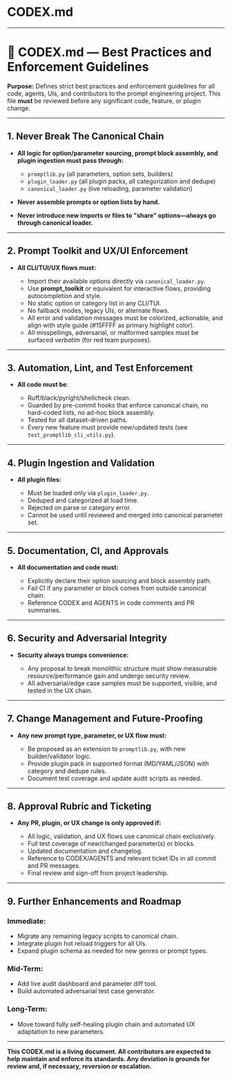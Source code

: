 # CODEX.md

---

# 🤖 **CODEX.md — Best Practices and Enforcement Guidelines**

**Purpose:**
Defines strict best practices and enforcement guidelines for all code, agents, UIs, and contributors to the prompt engineering project. This file **must** be reviewed before any significant code, feature, or plugin change.

---

## 1. **Never Break The Canonical Chain**

* **All logic for option/parameter sourcing, prompt block assembly, and plugin ingestion must pass through:**

  * `promptlib.py` (all parameters, option sets, builders)
  * `plugin_loader.py` (all plugin packs, all categorization and dedupe)
  * `canonical_loader.py` (live reloading, parameter validation)
* **Never assemble prompts or option lists by hand.**
* **Never introduce new imports or files to "share" options—always go through canonical loader.**

---

## 2. **Prompt Toolkit and UX/UI Enforcement**

* **All CLI/TUI/UX flows must:**

  * Import their available options directly via `canonical_loader.py`.
  * Use **prompt\_toolkit** or equivalent for interactive flows, providing autocompletion and style.
  * No static option or category list in any CLI/TUI.
  * No fallback modes, legacy UIs, or alternate flows.
  * All error and validation messages must be colorized, actionable, and align with style guide (#15FFFF as primary highlight color).
  * All misspellings, adversarial, or malformed samples must be surfaced *verbatim* (for red team purposes).

---

## 3. **Automation, Lint, and Test Enforcement**

* **All code must be**:

  * Ruff/black/pyright/shellcheck clean.
  * Guarded by pre-commit hooks that enforce canonical chain, no hard-coded lists, no ad-hoc block assembly.
  * Tested for all dataset-driven paths.
  * Every new feature must provide new/updated tests (see `test_promptlib_cli_utils.py`).

---

## 4. **Plugin Ingestion and Validation**

* **All plugin files:**

  * Must be loaded only via `plugin_loader.py`.
  * Deduped and categorized at load time.
  * Rejected on parse or category error.
  * Cannot be used until reviewed and merged into canonical parameter set.

---

## 5. **Documentation, CI, and Approvals**

* **All documentation and code must:**

  * Explicitly declare their option sourcing and block assembly path.
  * Fail CI if any parameter or block comes from outside canonical chain.
  * Reference CODEX and AGENTS in code comments and PR summaries.

---

## 6. **Security and Adversarial Integrity**

* **Security always trumps convenience:**

  * Any proposal to break monolithic structure must show measurable resource/performance gain and undergo security review.
  * All adversarial/edge case samples must be supported, visible, and tested in the UX chain.

---

## 7. **Change Management and Future-Proofing**

* **Any new prompt type, parameter, or UX flow must:**

  * Be proposed as an extension to `promptlib.py`, with new builder/validator logic.
  * Provide plugin pack in supported format (MD/YAML/JSON) with category and dedupe rules.
  * Document test coverage and update audit scripts as needed.

---

## 8. **Approval Rubric and Ticketing**

* **Any PR, plugin, or UX change is only approved if:**

  * All logic, validation, and UX flows use canonical chain exclusively.
  * Full test coverage of new/changed parameter(s) or blocks.
  * Updated documentation and changelog.
  * Reference to CODEX/AGENTS and relevant ticket IDs in all commit and PR messages.
  * Final review and sign-off from project leadership.

---

## 9. **Further Enhancements and Roadmap**

### Immediate:

* Migrate any remaining legacy scripts to canonical chain.
* Integrate plugin hot reload triggers for all UIs.
* Expand plugin schema as needed for new genres or prompt types.

### Mid-Term:

* Add live audit dashboard and parameter diff tool.
* Build automated adversarial test case generator.

### Long-Term:

* Move toward fully self-healing plugin chain and automated UX adaptation to new parameters.

---

**This CODEX.md is a living document. All contributors are expected to help maintain and enforce its standards.
Any deviation is grounds for review and, if necessary, reversion or escalation.**
